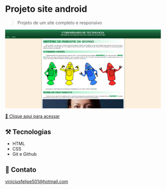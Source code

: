 # Projeto site android

> Projeto de um site completo e responsivo

![preview](./.github/laravinicius.github.io_projeto-android_.png)

[🔗 Clique aqui para acessar](https://laravinicius.ghithub.io/projeto-android)

## ⚒️ Tecnologias

- HTML
- CSS
- Git e Github

## 📇 Contato

viniciusfelipe501@hotmail.com
